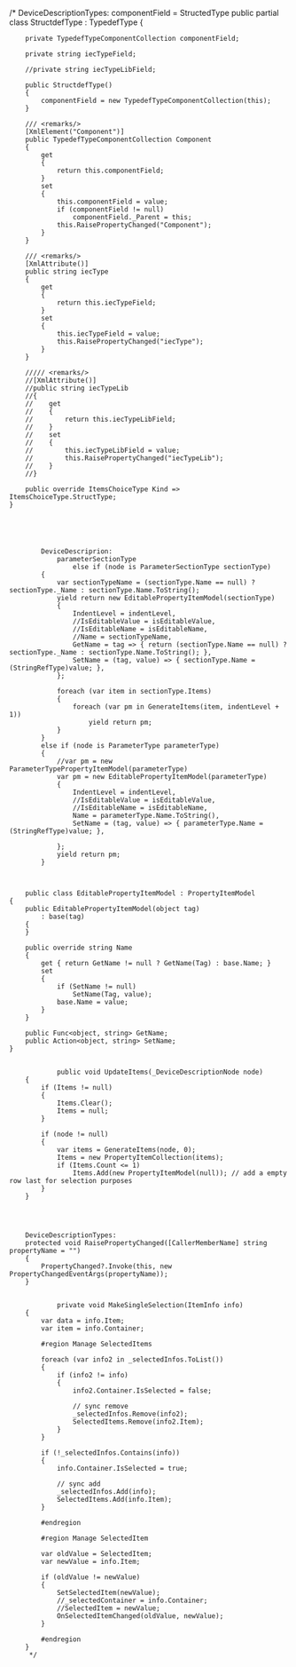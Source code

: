 /*  DeviceDescriptionTypes: 
                componentField = StructedType
        public partial class StructdefType : TypedefType
    {

        private TypedefTypeComponentCollection componentField;

        private string iecTypeField;

        //private string iecTypeLibField;

        public StructdefType()
        {
            componentField = new TypedefTypeComponentCollection(this);
        }

        /// <remarks/>
        [XmlElement("Component")]
        public TypedefTypeComponentCollection Component
        {
            get
            {
                return this.componentField;
            }
            set
            {
                this.componentField = value;
                if (componentField != null)
                    componentField._Parent = this;
                this.RaisePropertyChanged("Component");
            }
        }

        /// <remarks/>
        [XmlAttribute()]
        public string iecType
        {
            get
            {
                return this.iecTypeField;
            }
            set
            {
                this.iecTypeField = value;
                this.RaisePropertyChanged("iecType");
            }
        }

        ///// <remarks/>
        //[XmlAttribute()]
        //public string iecTypeLib
        //{
        //    get
        //    {
        //        return this.iecTypeLibField;
        //    }
        //    set
        //    {
        //        this.iecTypeLibField = value;
        //        this.RaisePropertyChanged("iecTypeLib");
        //    }
        //}

        public override ItemsChoiceType Kind => ItemsChoiceType.StructType;
    }




                
            DeviceDescriprion:
                parameterSectionType
                    else if (node is ParameterSectionType sectionType)
            {
                var sectionTypeName = (sectionType.Name == null) ? sectionType._Name : sectionType.Name.ToString();
                yield return new EditablePropertyItemModel(sectionType)
                {
                    IndentLevel = indentLevel,
                    //IsEditableValue = isEditableValue,
                    //IsEditableName = isEditableName,
                    //Name = sectionTypeName,
                    GetName = tag => { return (sectionType.Name == null) ? sectionType._Name : sectionType.Name.ToString(); },
                    SetName = (tag, value) => { sectionType.Name = (StringRefType)value; },
                };

                foreach (var item in sectionType.Items)
                {
                    foreach (var pm in GenerateItems(item, indentLevel + 1))
                        yield return pm;
                }
            }
            else if (node is ParameterType parameterType)
            {
                //var pm = new ParameterTypePropertyItemModel(parameterType)
                var pm = new EditablePropertyItemModel(parameterType)
                {
                    IndentLevel = indentLevel,
                    //IsEditableValue = isEditableValue,
                    //IsEditableName = isEditableName,
                    Name = parameterType.Name.ToString(),
                    SetName = (tag, value) => { parameterType.Name = (StringRefType)value; },
                    
                };
                yield return pm;
            }



        public class EditablePropertyItemModel : PropertyItemModel
    {
        public EditablePropertyItemModel(object tag)
            : base(tag)
        {
        }

        public override string Name
        {
            get { return GetName != null ? GetName(Tag) : base.Name; }
            set
            {
                if (SetName != null)
                    SetName(Tag, value);
                base.Name = value;
            }
        }

        public Func<object, string> GetName;
        public Action<object, string> SetName;
    }


                public void UpdateItems(_DeviceDescriptionNode node)
        {
            if (Items != null)
            {
                Items.Clear();
                Items = null;
            }

            if (node != null)
            {
                var items = GenerateItems(node, 0);
                Items = new PropertyItemCollection(items);
                if (Items.Count <= 1)
                    Items.Add(new PropertyItemModel(null)); // add a empty row last for selection purposes
            }
        }




        DeviceDescriptionTypes:
        protected void RaisePropertyChanged([CallerMemberName] string propertyName = "")
        {
            PropertyChanged?.Invoke(this, new PropertyChangedEventArgs(propertyName));
        }


                private void MakeSingleSelection(ItemInfo info)
        {
            var data = info.Item;
            var item = info.Container;

            #region Manage SelectedItems
            
            foreach (var info2 in _selectedInfos.ToList())
            {
                if (info2 != info)
                {
                    info2.Container.IsSelected = false;

                    // sync remove
                    _selectedInfos.Remove(info2);
                    SelectedItems.Remove(info2.Item);
                }
            }

            if (!_selectedInfos.Contains(info))
            {
                info.Container.IsSelected = true;

                // sync add
                _selectedInfos.Add(info);
                SelectedItems.Add(info.Item);
            } 

            #endregion

            #region Manage SelectedItem

            var oldValue = SelectedItem;
            var newValue = info.Item;

            if (oldValue != newValue)
            {
                SetSelectedItem(newValue);
                //_selectedContainer = info.Container;
                //SelectedItem = newValue;
                OnSelectedItemChanged(oldValue, newValue);
            } 

            #endregion
        }
         */
